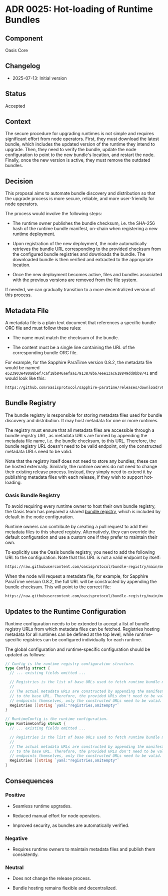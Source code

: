 # ADR 0025: Hot-loading of Runtime Bundles

## Component

Oasis Core

## Changelog

- 2025-07-13: Initial version

## Status

Accepted

## Context

The secure procedure for upgrading runtimes is not simple and requires
significant effort from node operators. First, they must download
the latest bundle, which includes the updated version of the runtime
they intend to upgrade. Then, they need to verify the bundle, update
the node configuration to point to the new bundle's location, and restart
the node. Finally, once the new version is active, they must remove
the outdated bundles.

## Decision

This proposal aims to automate bundle discovery and distribution so that
the upgrade process is more secure, reliable, and more user-friendly
for node operators.

The process would involve the following steps:

- The runtime owner publishes the bundle checksum, i.e. the SHA-256 hash
  of the runtime bundle manifest, on-chain when registering a new runtime
  deployment.

- Upon registration of the new deployment, the node automatically retrieves
  the bundle URL corresponding to the provided checksum from the configured
  bundle registries and downloads the bundle. The downloaded bundle is then
  verified and extracted to the appropriate location.

- Once the new deployment becomes active, files and bundles associated
  with the previous versions are removed from the file system.

If needed, we can gradually transition to a more decentralized version
of this process.

## Metadata File

A metadata file is a plain text document that references a specific bundle
ORC file and must follow these rules:

- The name must match the checksum of the bundle.

- The content must be a single line containing the URL of the corresponding
  bundle ORC file.

For example, for the Sapphire ParaTime version 0.8.2, the metadata file would
be named `e523903e480a8bef7caf18b846aefaa17913878b67eee13ac618849dd0bb8741`
and would look like this:

```txt
https://github.com/oasisprotocol/sapphire-paratime/releases/download/v0.8.2/sapphire-paratime.orc
```

## Bundle Registry

The bundle registry is responsible for storing metadata files used for bundle
discovery and distribution. It may host metadata for one or more runtimes.

The registry must ensure that all metadata files are accessible through
a bundle registry URL, as metadata URLs are formed by appending the metadata
file name, i.e. the bundle checksum, to this URL. Therefore, the bundle
registry URL doesn't need to be valid endpoint, only the constructed metadata
URLs need to be valid.

Note that the registry itself does not need to store any bundles; these can be
hosted externally. Similarly, the runtime owners do not need to change their
existing release process. Instead, they simply need to extend it by publishing
metadata files with each release, if they wish to support hot-loading.

### Oasis Bundle Registry

To avoid requiring every runtime owner to host their own bundle registry,
the Oasis team has prepared a shared
[bundle registry](https://github.com/oasisprotocol/bundle-registry),
which is included by default in the node configuration.

Runtime owners can contribute by creating a pull request to add their metadata
files to this shared registry. Alternatively, they can override the default
configuration and use a custom one if they prefer to maintain their own.

To explicitly use the Oasis bundle registry, you need to add the following
URL to the configuration. Note that this URL is not a valid endpoint by itself:

```txt
https://raw.githubusercontent.com/oasisprotocol/bundle-registry/main/metadata/
```

When the node will request a metadata file, for example, for Sapphire ParaTime
version 0.8.2, the full URL will be constructed by appending the bundle
checksum. This will point to the correct file:

<!-- markdownlint-disable MD013 -->
```txt
https://raw.githubusercontent.com/oasisprotocol/bundle-registry/main/metadata/e523903e480a8bef7caf18b846aefaa17913878b67eee13ac618849dd0bb8741
```
<!-- markdownlint-enable MD013 -->

## Updates to the Runtime Configuration

Runtime configuration needs to be extended to accept a list of bundle registry
URLs from which metadata files can be fetched. Registries hosting metadata
for all runtimes can be defined at the top level, while runtime-specific
registries can be configured individually for each runtime.

The global configuration and runtime-specific configuration should be updated
as follows:

```go
// Config is the runtime registry configuration structure.
type Config struct {
  // ... existing fields omitted ...

  // Registries is the list of base URLs used to fetch runtime bundle metadata.
  //
  // The actual metadata URLs are constructed by appending the manifest hash
  // to the base URL. Therefore, the provided URLs don't need to be valid
  // endpoints themselves, only the constructed URLs need to be valid.
  Registries []string `yaml:"registries,omitempty"`
}
```

```go
// RuntimeConfig is the runtime configuration.
type RuntimeConfig struct {
  // ... existing fields omitted ...

  // Registries is the list of base URLs used to fetch runtime bundle metadata.
  //
  // The actual metadata URLs are constructed by appending the manifest hash
  // to the base URL. Therefore, the provided URLs don't need to be valid
  // endpoints themselves, only the constructed URLs need to be valid.
  Registries []string `yaml:"registries,omitempty"`
}
```

## Consequences

### Positive

- Seamless runtime upgrades.

- Reduced manual effort for node operators.

- Improved security, as bundles are automatically verified.

### Negative

- Requires runtime owners to maintain metadata files and publish them
  consistently.

### Neutral

- Does not change the release process.

- Bundle hosting remains flexible and decentralized.
